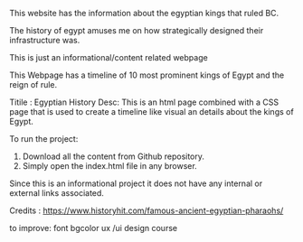 This website has the information about the egyptian kings that ruled BC.

The history of egypt amuses me on how strategically designed their infrastructure was.

This is just an informational/content related webpage

This Webpage has a timeline of 10 most prominent kings of Egypt and the reign of rule.

Titile : Egyptian History
Desc: This is an html page combined with a CSS page that is used to create a timeline like visual an details about the kings of Egypt.

To run the project:

1. Download all the content from Github repository.
2. Simply open the index.html file in any browser.

Since this is an informational project it does not have any internal or external links associated.

Credits : https://www.historyhit.com/famous-ancient-egyptian-pharaohs/

to improve:
font
bgcolor
ux /ui design course
